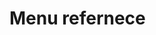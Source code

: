 # Menu refernece

<!-- @include: ./base.md -->
<!-- @include: ./dropdown.md -->
<!-- @include: ./list.md -->